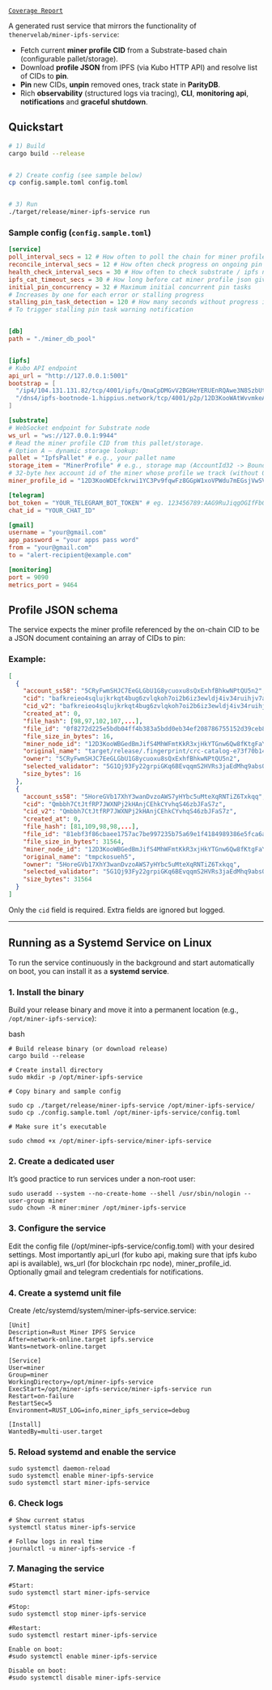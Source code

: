 [`Coverage Report`](https://thenervelab.github.io/rust-miner-ipfs-service/)


A generated rust service that mirrors the functionality of `thenervelab/miner-ipfs-service`:


- Fetch current **miner profile CID** from a Substrate-based chain (configurable pallet/storage).
- Download **profile JSON** from IPFS (via Kubo HTTP API) and resolve list of CIDs to **pin**.
- **Pin** new CIDs, **unpin** removed ones, track state in **ParityDB**.
- Rich **observability** (structured logs via tracing), **CLI**, **monitoring api**, **notifications** and **graceful shutdown**.


## Quickstart


```bash
# 1) Build
cargo build --release


# 2) Create config (see sample below)
cp config.sample.toml config.toml


# 3) Run
./target/release/miner-ipfs-service run
```



### Sample config (`config.sample.toml`)
```toml
[service]
poll_interval_secs = 12 # How often to poll the chain for miner profile json CID changes
reconcile_interval_secs = 12 # How often check progress on ongoing pin tasks
health_check_interval_secs = 30 # How often to check substrate / ipfs node connection
ipfs_cat_timeout_secs = 30 # How long before cat miner profile json gives up in one iteration
initial_pin_concurrency = 32 # Maximum initial concurrent pin tasks 
# Increases by one for each error or stalling progress
stalling_pin_task_detection = 120 # How many seconds without progress in a pin task
# To trigger stalling pin task warning notification


[db]
path = "./miner_db_pool"


[ipfs]
# Kubo API endpoint
api_url = "http://127.0.0.1:5001"
bootstrap = [
  "/ip4/104.131.131.82/tcp/4001/ipfs/QmaCpDMGvV2BGHeYERUEnRQAwe3N8SzbUtfsmvsqQLuvuJ",
  "/dns4/ipfs-bootnode-1.hippius.network/tcp/4001/p2p/12D3KooWAtWvvmkeA6y7CAGXhRZMGKYJkHkG7LQAcGearpV4QwKG"
]

[substrate]
# WebSocket endpoint for Substrate node
ws_url = "ws://127.0.0.1:9944"
# Read the miner profile CID from this pallet/storage.
# Option A — dynamic storage lookup:
pallet = "IpfsPallet" # e.g., your pallet name
storage_item = "MinerProfile" # e.g., storage map (AccountId32 -> BoundedVec<u8>)
# 32-byte hex account id of the miner whose profile we track (without 0x)
miner_profile_id = "12D3KooWDEfckrwi1YC3Pv9fqwFz8GGpW1xoVPWdu7mEGsjVwSV1"

[telegram]
bot_token = "YOUR_TELEGRAM_BOT_TOKEN" # eg. 123456789:AAG9RuJiqgOGIfFbOPBpAo6QhIJoD9mCdDs
chat_id = "YOUR_CHAT_ID"

[gmail]
username = "your@gmail.com"
app_password = "your apps pass word"
from = "your@gmail.com"
to = "alert-recipient@example.com"

[monitoring]
port = 9090
metrics_port = 9464

```


## Profile JSON schema


The service expects the miner profile referenced by the on-chain CID to be a JSON document containing an array of CIDs to pin:

### Example:

```json
[
  {
    "account_ss58": "5CRyFwmSHJC7EeGLGbU1G8ycuoxu8sQxExhfBhkwNPtQU5n2",
    "cid": "bafkreieo4sqlujkrkqt4bug6zvlqkoh7oi2b6iz3ewldj4iv34ruihjv7a",
    "cid_v2": "bafkreieo4sqlujkrkqt4bug6zvlqkoh7oi2b6iz3ewldj4iv34ruihjv7a",
    "created_at": 0,
    "file_hash": [98,97,102,107,...],
    "file_id": "0f8272d225e5bdb04ff4b383a5bdd0eb34ef208786755152d39ceb80787805ed",
    "file_size_in_bytes": 16,
    "miner_node_id": "12D3KooWBGedBmJifS4MhWFmtKkR3xjHkYTGnw6Qw8fKtgFaY3Dp",
    "original_name": "target/release/.fingerprint/crc-catalog-e73f70b140dd4938/lib-crc_catalog",
    "owner": "5CRyFwmSHJC7EeGLGbU1G8ycuoxu8sQxExhfBhkwNPtQU5n2",
    "selected_validator": "5G1Qj93Fy22grpiGKq6BEvqqmS2HVRs3jaEdMhq9absQzs6g",
    "size_bytes": 16
  },
  {
    "account_ss58": "5HoreGVb17XhY3wanDvzoAWS7yHYbc5uMteXqRNTiZ6Txkqq",
    "cid": "Qmbbh7CtJtfRP7JWXNPj2kHAnjCEhkCYvhqS46zbJFaS7z",
    "cid_v2": "Qmbbh7CtJtfRP7JWXNPj2kHAnjCEhkCYvhqS46zbJFaS7z",
    "created_at": 0,
    "file_hash": [81,109,98,98,...],
    "file_id": "81ebf3f86cbaee1757ac7be997235b75a69e1f4184989386e5fca6a28faf7816",
    "file_size_in_bytes": 31564,
    "miner_node_id": "12D3KooWBGedBmJifS4MhWFmtKkR3xjHkYTGnw6Qw8fKtgFaY3Dp",
    "original_name": "tmpckosueh5",
    "owner": "5HoreGVb17XhY3wanDvzoAWS7yHYbc5uMteXqRNTiZ6Txkqq",
    "selected_validator": "5G1Qj93Fy22grpiGKq6BEvqqmS2HVRs3jaEdMhq9absQzs6g",
    "size_bytes": 31564
  }
]
```

Only the `cid` field is required. Extra fields are ignored but logged.


---

## Running as a Systemd Service on Linux

To run the service continuously in the background and start automatically on boot, you can install it as a **systemd service**.

### 1. Install the binary
Build your release binary and move it into a permanent location (e.g., `/opt/miner-ipfs-service`):

bash
```
# Build release binary (or download release)
cargo build --release

# Create install directory
sudo mkdir -p /opt/miner-ipfs-service

# Copy binary and sample config

sudo cp ./target/release/miner-ipfs-service /opt/miner-ipfs-service/
sudo cp ./config.sample.toml /opt/miner-ipfs-service/config.toml

# Make sure it’s executable

sudo chmod +x /opt/miner-ipfs-service/miner-ipfs-service
```

### 2. Create a dedicated user

It’s good practice to run services under a non-root user:

```
sudo useradd --system --no-create-home --shell /usr/sbin/nologin --user-group miner
sudo chown -R miner:miner /opt/miner-ipfs-service
```

### 3. Configure the service

Edit the config file (/opt/miner-ipfs-service/config.toml) with your desired settings.
Most importantly api_url (for kubo api, making sure that ipfs kubo api is available), ws_url (for blockchain rpc node), miner_profile_id.
Optionally gmail and telegram credentials for notifications.

### 4. Create a systemd unit file

Create /etc/systemd/system/miner-ipfs-service.service:
```
[Unit]
Description=Rust Miner IPFS Service
After=network-online.target ipfs.service
Wants=network-online.target

[Service]
User=miner
Group=miner
WorkingDirectory=/opt/miner-ipfs-service
ExecStart=/opt/miner-ipfs-service/miner-ipfs-service run
Restart=on-failure
RestartSec=5
Environment=RUST_LOG=info,miner_ipfs_service=debug

[Install]
WantedBy=multi-user.target
```
### 5. Reload systemd and enable the service
```
sudo systemctl daemon-reload
sudo systemctl enable miner-ipfs-service
sudo systemctl start miner-ipfs-service
```

### 6. Check logs
```
# Show current status
systemctl status miner-ipfs-service

# Follow logs in real time
journalctl -u miner-ipfs-service -f
```

### 7. Managing the service
```
#Start:
sudo systemctl start miner-ipfs-service

#Stop: 
sudo systemctl stop miner-ipfs-service

#Restart: 
sudo systemctl restart miner-ipfs-service

Enable on boot: 
#sudo systemctl enable miner-ipfs-service

Disable on boot: 
#sudo systemctl disable miner-ipfs-service
```
